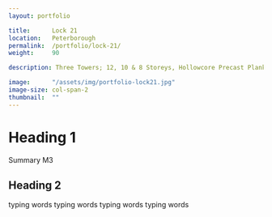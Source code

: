 ```yaml
---
layout: portfolio

title:      Lock 21
location:   Peterborough
permalink:  /portfolio/lock-21/
weight:     90

description: Three Towers; 12, 10 & 8 Storeys, Hollowcore Precast Planks on Structural Precast Walls

image:      "/assets/img/portfolio-lock21.jpg"
image-size: col-span-2
thumbnail:  ""
---
```


# Heading 1

Summary M3

## Heading 2

typing words typing words typing words typing words